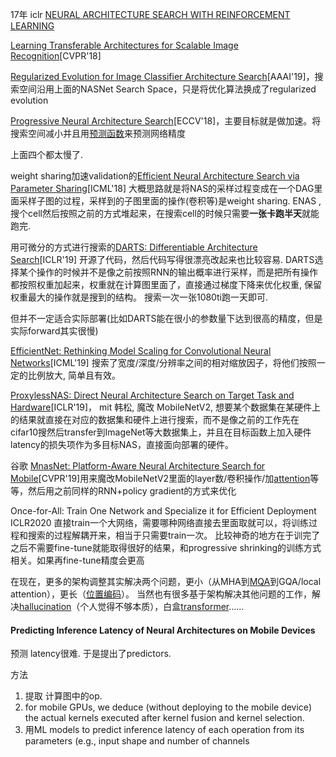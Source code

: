 17年  iclr [NEURAL ARCHITECTURE SEARCH WITH REINFORCEMENT LEARNING](https://link.zhihu.com/?target=https%3A//arxiv.org/pdf/1611.01578.pdf) 

[Learning Transferable Architectures for Scalable Image Recognition](https://link.zhihu.com/?target=https%3A//arxiv.org/pdf/1707.07012.pdf)[CVPR'18] 

[Regularized Evolution for Image Classifier Architecture Search](https://link.zhihu.com/?target=https%3A//arxiv.org/abs/1802.01548)[AAAI'19]，搜索空间沿用上面的NASNet Search Space，只是将优化算法换成了regularized evolution

[Progressive Neural Architecture Search](https://link.zhihu.com/?target=https%3A//arxiv.org/abs/1712.00559)[ECCV'18]，主要目标就是做加速。将搜索空间减小并且用[预测函数](https://www.zhihu.com/search?q=预测函数&search_source=Entity&hybrid_search_source=Entity&hybrid_search_extra={"sourceType"%3A"answer"%2C"sourceId"%3A"922467317"})来预测网络精度

上面四个都太慢了.

weight sharing加速validation的[Efficient Neural Architecture Search via Parameter Sharing](https://link.zhihu.com/?target=https%3A//arxiv.org/abs/1802.03268)[ICML'18] 大概思路就是将NAS的采样过程变成在一个DAG里面采样子图的过程，采样到的子图里面的操作(卷积等)是weight sharing. ENAS , 搜个cell然后按照之前的方式堆起来，在搜索cell的时候只需要**一张卡跑半天**就能跑完.

用可微分的方式进行搜索的[DARTS: Differentiable Architecture Search](https://link.zhihu.com/?target=https%3A//arxiv.org/abs/1806.09055)[ICLR'19]  开源了代码，然后代码写得很漂亮改起来也比较容易. DARTS选择某个操作的时候并不是像之前按照RNN的输出概率进行采样，而是把所有操作都按照权重加起来，权重就在计算图里面了，直接通过梯度下降来优化权重, 保留权重最大的操作就是搜到的结构。  搜索一次一张1080ti跑一天即可.

但并不一定适合实际部署(比如DARTS能在很小的参数量下达到很高的精度，但是实际forward其实很慢)

[EfficientNet: Rethinking Model Scaling for Convolutional Neural Networks](https://link.zhihu.com/?target=https%3A//arxiv.org/abs/1905.11946)[ICML'19]  搜索了宽度/深度/分辨率之间的相对缩放因子，将他们按照一定的比例放大, 简单且有效。

[ProxylessNAS: Direct Neural Architecture Search on Target Task and Hardware](https://link.zhihu.com/?target=https%3A//arxiv.org/abs/1812.00332)[ICLR'19]， mit 韩松, 魔改 MobileNetV2, 想要某个数据集在某硬件上的结果就直接在对应的数据集和硬件上进行搜索，而不是像之前的工作先在cifar10搜然后transfer到ImageNet等大数据集上，并且在目标函数上加入硬件latency的损失项作为多目标NAS，直接面向部署的硬件。

谷歌 [MnasNet: Platform-Aware Neural Architecture Search for Mobile](https://link.zhihu.com/?target=https%3A//arxiv.org/abs/1807.11626)[CVPR'19]用来魔改MobileNetV2里面的layer数/卷积操作/加[attention](https://www.zhihu.com/search?q=attention&search_source=Entity&hybrid_search_source=Entity&hybrid_search_extra={"sourceType"%3A"answer"%2C"sourceId"%3A"922467317"})等等，然后用之前同样的RNN+policy gradient的方式来优化

Once-for-All: Train One Network and Specialize it for Efficient Deployment  ICLR2020 直接train一个大网络，需要哪种网络直接去里面取就可以，将训练过程和搜索的过程解耦开来，相当于只需要train一次。 比较神奇的地方在于训完了之后不需要fine-tune就能取得很好的结果，和progressive shrinking的训练方式相关。如果再fine-tune精度会更高

在现在，更多的架构调整其实解决两个问题，更小（从MHA到[MQA](https://www.zhihu.com/search?q=MQA&search_source=Entity&hybrid_search_source=Entity&hybrid_search_extra={"sourceType"%3A"answer"%2C"sourceId"%3A3329996852})到GQA/local attention），更长（[位置编码](https://www.zhihu.com/search?q=位置编码&search_source=Entity&hybrid_search_source=Entity&hybrid_search_extra={"sourceType"%3A"answer"%2C"sourceId"%3A3329996852})）。
当然也有很多基于架构解决其他问题的工作，解决[hallucination](https://www.zhihu.com/search?q=hallucination&search_source=Entity&hybrid_search_source=Entity&hybrid_search_extra={"sourceType"%3A"answer"%2C"sourceId"%3A3329996852})（个人觉得不够本质），白盒[transformer](https://www.zhihu.com/search?q=transformer&search_source=Entity&hybrid_search_source=Entity&hybrid_search_extra={"sourceType"%3A"answer"%2C"sourceId"%3A3329996852})……

#### Predicting Inference Latency of Neural Architectures on Mobile Devices

预测 latency很难.   于是提出了predictors.

方法

1. 提取 计算图中的op.
2. for mobile GPUs, we deduce (without deploying to the mobile device) the actual kernels executed after kernel fusion and kernel selection. 
3. 用ML models to predict inference latency of each operation from its parameters (e.g., input shape and number of channels 
